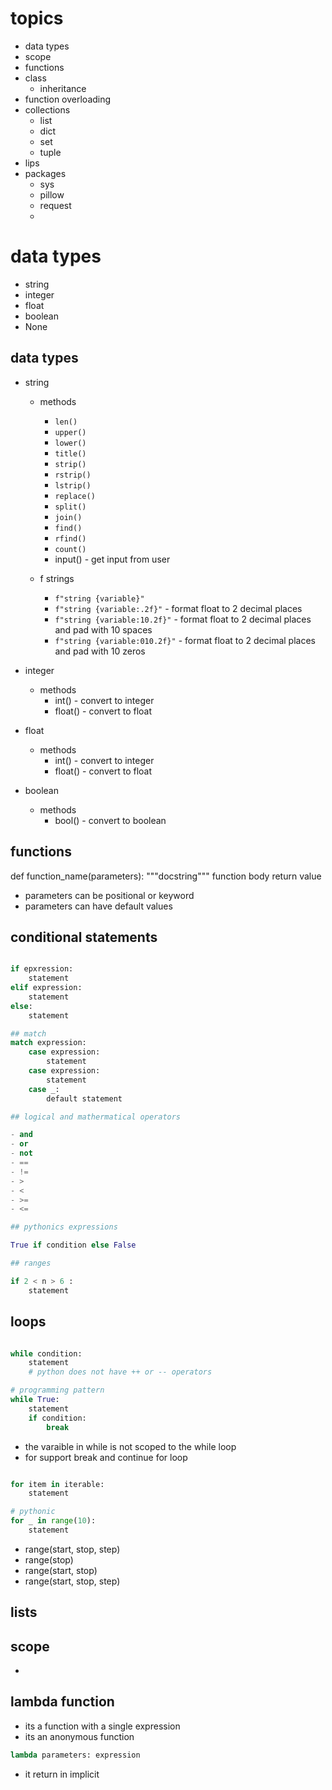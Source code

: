 # topics

- data types 
- scope 
- functions 
- class 
    - inheritance 
- function overloading 
- collections 
    - list 
    - dict
    - set
    - tuple 
- lips 
- packages 
    - sys 
    - pillow 
    - request
    - 



# data types 
- string 
- integer
- float
- boolean
- None 

## data types 

- string 
    - methods 
        - `len()`
        - `upper()`
        - `lower()`
        - `title()`
        - `strip()`
        - `rstrip()`
        - `lstrip()`
        - `replace()`
        - `split()`
        - `join()`
        - `find()`
        - `rfind()`
        - `count()`
        - input()    - get input from user
    
    - f strings
        - `f"string {variable}"`
        - `f"string {variable:.2f}"` - format float to 2 decimal places
        - `f"string {variable:10.2f}"` - format float to 2 decimal places and pad with 10 spaces
        - `f"string {variable:010.2f}"` - format float to 2 decimal places and pad with 10 zeros

- integer 
    - methods 
        - int()         - convert to integer
        - float()       - convert to float

- float
    - methods 
        - int()         - convert to integer
        - float()       - convert to float
- boolean
    - methods 
        - bool()        - convert to boolean


## functions 

def function_name(parameters):
    """docstring"""
    function body
    return value

- parameters can be positional or keyword 
- parameters can have default values

## conditional statements

```python

if epxression:
    statement
elif expression:
    statement
else:
    statement

## match 
match expression:
    case expression:
        statement
    case expression:
        statement
    case _:
        default statement

## logical and mathermatical operators 

- and
- or
- not
- ==
- !=
- >
- <
- >=
- <=

## pythonics expressions

True if condition else False 

## ranges 

if 2 < n > 6 :
    statement

```

## loops 

```python

while condition:
    statement
    # python does not have ++ or -- operators

# programming pattern 
while True:
    statement
    if condition:
        break

```

- the varaible in while is not scoped to the while loop
- for support break and continue 
for loop 

```python

for item in iterable:
    statement

# pythonic
for _ in range(10):
    statement


```

- range(start, stop, step)
- range(stop)
- range(start, stop)
- range(start, stop, step)

## lists


## scope 
- 

## lambda function 
- its a function with a single expression
- its an anonymous function

```python
lambda parameters: expression

```
- it return in implicit 